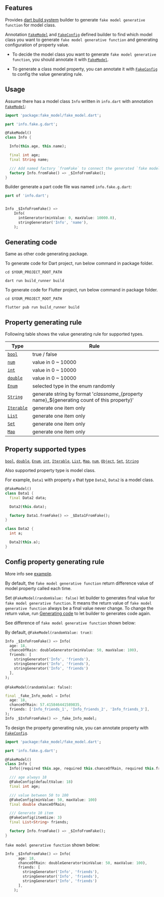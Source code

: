 ## Features

Provides [dart build system] builder to generate `fake model generative function` for model class.

Annotation [`FakeModel`] and [`FakeConfig`] defined builder to find which model class you want to
generate `fake model generative function` and
generating configuration of property value.

* To decide the model class you want to generate `fake model generative function`, you should annotate it
  with [`FakeModel`].


* To generate a class model property, you can annotate it with [`FakeConfig`] to config the value generating rule.

## Usage

Assume there has a model class `Info` written in `info.dart` with annotation [`FakeModel`]:

```dart
import 'package:fake_model/fake_model.dart';

part 'info.fake.g.dart';

@FakeModel()
class Info {

  Info(this.age, this.name);

  final int age;
  final String name;

  /// Add named factory `fromFake` to connect the generated `fake model generative function` [_$InfoFromFake()].
  factory Info.fromFake() => _$InfoFromFake();
}
```

Builder generate a part code file was named `info.fake.g.dart`:

```dart
part of 'info.dart';


Info _$InfoFromFake() =>
    Info(
      intGenerator(minValue: 0, maxValue: 10000.0),
      stringGenerator('Info', 'name'),
    );
```

## Generating code

Same as other code generating package.

To generate code for Dart project, run below command in package folder.

```shell
cd $YOUR_PROJECT_ROOT_PATH

dart run build_runner build
```

To generate code for Flutter project, run below command in package folder.

```shell
cd $YOUR_PROJECT_ROOT_PATH

flutter pub run build_runner build
```

## Property generating rule

Following table shows the value generating rule for supported types.

| Type         | Rule                                                                                                   |
|--------------|--------------------------------------------------------------------------------------------------------|
| [`bool`]     | true / false                                                                                           |
| [`num`]      | value in 0 ~ 10000                                                                                     |
| [`int`]      | value in 0 ~ 10000                                                                                     |
| [`double`]   | value in 0 ~ 10000                                                                                     |
| [`Enum`]     | selected type in the enum randomly                                                                     |
| [`String`]   | generate string by format '${class name}\_${property name}\_${generating count of this property}'<br/> |
| [`Iterable`] | generate one item only                                                                                 |
| [`List`]     | generate one item only                                                                                 |
| [`Set`]      | generate one item only                                                                                 |
| [`Map`]      | generate one item only                                                                                 |

## Property supported types

[`bool`], [`double`], [`Enum`], [`int`], [`Iterable`], [`List`], [`Map`], [`num`], [`Object`], [`Set`], [`String`]

Also supported property type is model class.

For example, `Data1` with property `a` that type `Data2`, `Data2` is a model class.

```dart
@FakeModel()
class Data1 {
  final Data2 data;

  Data2(this.data);

  factory Data1.fromFake() => _$Data1FromFake();
}

class Data2 {
  int a;

  Data2(this.a);
}
```

## Config property generating rule

More info see [example].

By default, the `fake model generative function` return difference value of model property called each time.

Set `@FakeModel(randomValue: false)` let builder to generates final value for `fake model generative function`. It means
the return value of `fake model generative function` always be a final value never change. To change the return value,
run [Generating code](#Generating-code) to let builder to generates code again.

See difference of `fake model generative function` shown below:

By default, `@FakeModel(randomValue: true)`:
```dart
Info _$InfoFromFake() => Info(
  age: 18,
  chanceOfRain: doubleGenerator(minValue: 50, maxValue: 100),
  friends: [
    stringGenerator('Info', 'friends'),
    stringGenerator('Info', 'friends'),
    stringGenerator('Info', 'friends')
  ],
);
```
`@FakeModel(randomValue: false)`:
```dart
final _fake_Info_model = Info(
  age: 18,
  chanceOfRain: 57.415846441589835,
  friends: ['Info_friends_1', 'Info_friends_2', 'Info_friends_3'],
);
Info _$InfoFromFake() => _fake_Info_model;
```
To design the property generating rule, you can annotate property with [`FakeConfig`].
```dart
import 'package:fake_model/fake_model.dart';

part 'info.fake.g.dart';

@FakeModel()
class Info {
  Info({required this.age, required this.chanceOfRain, required this.friends});

  /// age always 18
  @FakeConfig(defaultValue: 18)
  final int age;

  /// value between 50 to 100
  @FakeConfig(minValue: 50, maxValue: 100)
  final double chanceOfRain;

  /// Generate 10 item
  @FakeConfig(itemSize: 3)
  final List<String> friends;

  factory Info.fromFake() => _$InfoFromFake();
}
```
`fake model generative function` shown below:
```dart
Info _$InfoFromFake() => Info(
      age: 18,
      chanceOfRain: doubleGenerator(minValue: 50, maxValue: 100),
      friends: [
        stringGenerator('Info', 'friends'),
        stringGenerator('Info', 'friends'),
        stringGenerator('Info', 'friends')
      ],
    );
```

[example]: https://github.com/google/json_serializable.dart/tree/master/example

[dart build system]: https://github.com/dart-lang/build

[`FakeModel`]: https://pub.dev/documentation/json_annotation/4.8.1/json_annotation/JsonSerializable-class.html

[`FakeConfig`]: https://pub.dev/documentation/json_annotation/4.8.1/json_annotation/JsonSerializable-class.html

[`bool`]: https://api.dart.dev/stable/dart-core/bool-class.html

[`double`]: https://api.dart.dev/stable/dart-core/double-class.html

[`Enum`]: https://api.dart.dev/stable/dart-core/Enum-class.html

[`int`]: https://api.dart.dev/stable/dart-core/int-class.html

[`Iterable`]: https://api.dart.dev/stable/dart-core/Iterable-class.html

[`List`]: https://api.dart.dev/stable/dart-core/List-class.html

[`Map`]: https://api.dart.dev/stable/dart-core/Map-class.html

[`num`]: https://api.dart.dev/stable/dart-core/num-class.html

[`Object`]: https://api.dart.dev/stable/dart-core/Object-class.html

[`Set`]: https://api.dart.dev/stable/dart-core/Set-class.html

[`String`]: https://api.dart.dev/stable/dart-core/String-class.html